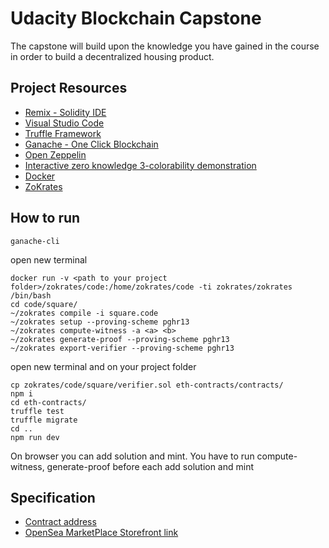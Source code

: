 # Udacity Blockchain Capstone

The capstone will build upon the knowledge you have gained in the course in order to build a decentralized housing product. 

## Project Resources

* [Remix - Solidity IDE](https://remix.ethereum.org/)
* [Visual Studio Code](https://code.visualstudio.com/)
* [Truffle Framework](https://truffleframework.com/)
* [Ganache - One Click Blockchain](https://truffleframework.com/ganache)
* [Open Zeppelin ](https://openzeppelin.org/)
* [Interactive zero knowledge 3-colorability demonstration](http://web.mit.edu/~ezyang/Public/graph/svg.html)
* [Docker](https://docs.docker.com/install/)
* [ZoKrates](https://github.com/Zokrates/ZoKrates)

## How to run

```shell
ganache-cli
```

 open new terminal

```shell
docker run -v <path to your project folder>/zokrates/code:/home/zokrates/code -ti zokrates/zokrates /bin/bash
cd code/square/
~/zokrates compile -i square.code
~/zokrates setup --proving-scheme pghr13
~/zokrates compute-witness -a <a> <b>
~/zokrates generate-proof --proving-scheme pghr13
~/zokrates export-verifier --proving-scheme pghr13
```

open new terminal and on your project folder

```shell
cp zokrates/code/square/verifier.sol eth-contracts/contracts/
npm i
cd eth-contracts/
truffle test
truffle migrate
cd ..
npm run dev
```

On browser you can add solution and mint.
You have to run compute-witness, generate-proof before each add solution and mint

## Specification

* [Contract address](https://rinkeby.etherscan.io/address/0xcc5e7340089ed559589190db9b8cc34be053e22e)
* [OpenSea MarketPlace Storefront link](https://rinkeby.opensea.io/storefront/udacity/)
